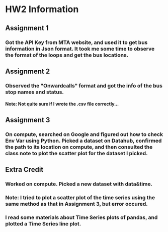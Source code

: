 # HW2 Information

## Assignment 1
### Got the API Key from MTA website, and used it to get bus information in Json format. It took me some time to observe the format of the loops and get the bus locations. 

## Assignment 2
### Observed the "Onwardcalls" format and got the info of the bus stop names and status. 
#### Note: Not quite sure if I wrote the .csv file correctly... 

## Assignment 3
### On compute, searched on Google and figured out how to check Env Var using Python. Picked a dataset on Datahub, confirmed the path to its location on compute, and then consulted the class note to plot the scatter plot for the dataset I picked.

## Extra Credit
### Worked on compute. Picked a new dataset with data&time. 
### Note: I tried to plot a scatter plot of the time series using the same method as that in Assignment 3, but error occured.
###         I read some materials about Time Series plots of pandas, and plotted a Time Series line plot.




